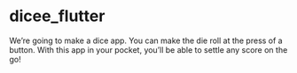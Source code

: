 # dicee_flutter
We’re going to make a dice app. You can make the die roll at the press of a button. With this app in your pocket, you’ll be able to settle any score on the go!
